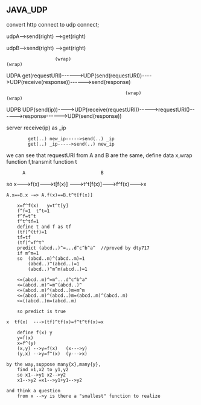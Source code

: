 ## JAVA_UDP


convert http connect to udp connect;


udpA-->send(right) -->get(right)

udpB-->send(right) -->get(right)

                      (wrap)                                                 (wrap)
UDPA   get(requestURI)------>UDP(send(requestURI))---->UDP(receive(response))------>send(response)
        
                                                (wrap)                           (wrap)
UDPB   UDP(send(ip))---->UDP(receive(requestURI))----->requestURI()------>response------>UDP(send(response))
            
            
server  receive(ip) as _ip
            
            get(..) new_ip----->send(..) _ip
            get(..) _ip----->send(..) new_ip

we can see that requestURI from A and B are the same,
define data x,wrap function f,transmit function t

          A                            B
so  x--->f(x)--->t[f(x)] --->t^t[f(x)]--->f^f(x)--->x

    A.x==B.x -=> A.f(x)==B.t^t[f(x)]
    
        x=f^f(x)   y=t^t[y]
        f^f=1  t^t=1
        f^f=t^t
        f^t^tf=1
        define t and f as tf
        (tf)^(tf)=1
        tf=tf
        (tf)^=f^t^
        predict (abcd..)^=...d^c^b^a^  //proved by dty717
        if m^m=1
        so  (abcd..m)^(abcd..m)=1
            (abcd..)^(abcd..)=1
            (abcd..)^m^m(abcd..)=1
    
        <=(abcd..m)^=m^...d^c^b^a^
        <=(abcd..m)^=m^(abcd..)^
        <=(abcd..m)^(abcd..)m=m^m
        <=(abcd..m)^(abcd..)m=(abcd..m)^(abcd..m)
        <=((abcd..)m=(abcd..m)
        
        so predict is true
    
    x  tf(x)  --->(tf)^tf(x)=f^t^tf(x)=x
        
        define f(x) y
        y=f(x)
        x=f^(y)
        (x,y) -->y=f(x)   (x--->y)
        (y,x) -->y=f^(x)  (y--->x)
        
    by the way,suppose many{x},many{y},
        find x1,x2 to y1,y2
        so x1-->y1 x2-->y2
        x1-->y2 =x1-->y1+y1-->y2
    
    and think a question
        from x -->y is there a "smallest" function to realize
        